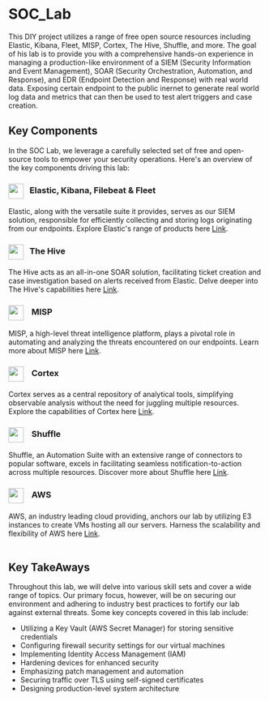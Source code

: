 # SOC_Lab
This DIY project utilizes a range of free open source resources including Elastic, Kibana, Fleet, MISP, Cortex, The Hive, Shuffle, and more. The goal of his lab is to provide you with a comprehensive hands-on experience in managing a production-like environment of a SIEM (Security Information and Event Management), SOAR (Security Orchestration, Automation, and Response), and EDR (Endpoint Detection and Response) with real world data. Exposing certain endpoint to the public inernet to generate real world log data and metrics that can then be used to test alert triggers and case creation. 


## Key Components
In the SOC Lab, we leverage a carefully selected set of free and open-source tools to empower your security operations. Here's an overview of the key components driving this lab:

### <img align="center" src="https://www.elastic.co/apple-icon-57x57.png" height="30px" width="30px">&nbsp;&nbsp;   Elastic, Kibana, Filebeat & Fleet
Elastic, along with the versatile suite it provides, serves as our SIEM solution, responsible for efficiently collecting and storing logs originating from our endpoints. Explore Elastic's range of products here [Link](https://www.elastic.co/).

### <img align="center" src="https://thehive-project.org/assets/ico/favicon.ico" height="30px" width="30px">&nbsp;&nbsp;   The Hive
The Hive acts as an all-in-one SOAR solution, facilitating ticket creation and case investigation based on alerts received from Elastic. Delve deeper into The Hive's capabilities here [Link](https://thehive-project.org/).

### <img align="center" src="https://docs.sekoia.io/assets/playbooks/library/misp.png" height="30px" width="30px"> &nbsp;&nbsp;  MISP
MISP, a high-level threat intelligence platform, plays a pivotal role in automating and analyzing the threats encountered on our endpoints. Learn more about MISP here [Link](https://www.misp-project.org/).

### <img align="center" src="https://thehive-project.github.io/Cortex-Analyzers/images/cortex-logo.png" height="30px" width="30px"> &nbsp;&nbsp;  Cortex
Cortex serves as a central repository of analytical tools, simplifying observable analysis without the need for juggling multiple resources. Explore the capabilities of Cortex here [Link](https://docs.strangebee.com/cortex/).

### <img align="center" src="https://github.com/Shuffle/Shuffle/raw/main/frontend/public/images/Shuffle_logo_new.png" height="30px" width="30px"> &nbsp;&nbsp;  Shuffle
Shuffle, an Automation Suite with an extensive range of connectors to popular software, excels in facilitating seamless notification-to-action across multiple resources. Discover more about Shuffle here [Link](https://shuffler.io/).

### <img align="center" src="https://files.softicons.com/download/social-media-icons/free-social-media-icons-by-uiconstock/png/512x512/AWS-Icon.png" height="30px" width="30px"> &nbsp;&nbsp;  AWS
AWS, an industry leading cloud providing, anchors our lab by utilizing E3 instances to create VMs hosting all our servers. Harness the scalability and flexibility of AWS here [Link](https://aws.amazon.com/).
<br><br>

## Key TakeAways
Throughout this lab, we will delve into various skill sets and cover a wide range of topics. Our primary focus, however, will be on securing our environment and adhering to industry best practices to fortify our lab against external threats. Some key concepts covered in this lab include:
- Utilizing a Key Vault (AWS Secret Manager) for storing sensitive credentials
- Configuring firewall security settings for our virtual machines
- Implementing Identity Access Management (IAM)
- Hardening devices for enhanced security
- Emphasizing patch management and automation
- Securing traffic over TLS using self-signed certificates
- Designing production-level system architecture

